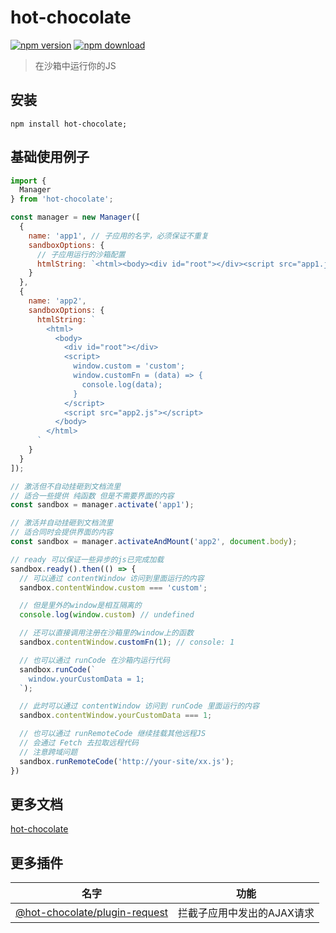 # hot-chocolate
[![npm version](https://img.shields.io/npm/v/hot-chocolate.svg?maxAge=3600&style=flat-square)](https://www.npmjs.org/package/hot-chocolate)
[![npm download](https://img.shields.io/npm/dm/hot-chocolate.svg?maxAge=3600&style=flat-square)](https://www.npmjs.org/package/hot-chocolate)

> 在沙箱中运行你的JS

## 安装
```
npm install hot-chocolate;
```

## 基础使用例子
```js
import {
  Manager
} from 'hot-chocolate';

const manager = new Manager([
  {
    name: 'app1', // 子应用的名字，必须保证不重复
    sandboxOptions: {
      // 子应用运行的沙箱配置
      htmlString: `<html><body><div id="root"></div><script src="app1.js"></script></body></html>`
    }
  },
  {
    name: 'app2',
    sandboxOptions: {
      htmlString: `
        <html>
          <body>
            <div id="root"></div>
            <script>
              window.custom = 'custom';
              window.customFn = (data) => {
                console.log(data);
              }
            </script>
            <script src="app2.js"></script>
          </body>
        </html>
      `
    }
  }
]);

// 激活但不自动挂砸到文档流里
// 适合一些提供 纯函数 但是不需要界面的内容
const sandbox = manager.activate('app1');

// 激活并自动挂砸到文档流里
// 适合同时会提供界面的内容
const sandbox = manager.activateAndMount('app2', document.body);

// ready 可以保证一些异步的js已完成加载
sandbox.ready().then(() => {
  // 可以通过 contentWindow 访问到里面运行的内容
  sandbox.contentWindow.custom === 'custom';

  // 但是里外的window是相互隔离的
  console.log(window.custom) // undefined

  // 还可以直接调用注册在沙箱里的window上的函数
  sandbox.contentWindow.customFn(1); // console: 1

  // 也可以通过 runCode 在沙箱内运行代码
  sandbox.runCode(`
    window.yourCustomData = 1;
  `);

  // 此时可以通过 contentWindow 访问到 runCode 里面运行的内容
  sandbox.contentWindow.yourCustomData === 1;

  // 也可以通过 runRemoteCode 继续挂载其他远程JS
  // 会通过 Fetch 去拉取远程代码
  // 注意跨域问题
  sandbox.runRemoteCode('http://your-site/xx.js');
})
```

## 更多文档
[hot-chocolate](https://github.com/NeteaseLofter/hot-chocolate/tree/master/packages/hot-chocolate)


## 更多插件
| 名字 | 功能 |
|----|----|
|[@hot-chocolate/plugin-request](https://www.npmjs.org/package/@hot-chocolate/plugin-request)| 拦截子应用中发出的AJAX请求 |
